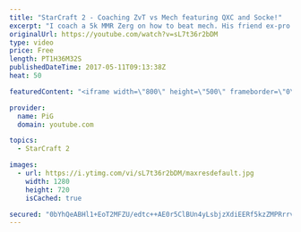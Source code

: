 ```yaml
---
title: "StarCraft 2 - Coaching ZvT vs Mech featuring QXC and Socke!"
excerpt: "I coach a 5k MMR Zerg on how to beat mech. His friend ex-pro QXC comes on the call to help out and plays a match vs him as well! Ex protoss pro Socke also helps us out as his first opponent! -- Watch live at https://www.twitch.tv/x5_pig"
originalUrl: https://youtube.com/watch?v=sL7t36r2bDM
type: video
price: Free
length: PT1H36M32S
publishedDateTime: 2017-05-11T09:13:38Z
heat: 50

featuredContent: "<iframe width=\"800\" height=\"500\" frameborder=\"0\" src=\"https://www.youtube.com/embed/sL7t36r2bDM\" allow=\"accelerometer; autoplay; encrypted-media; gyroscope; picture-in-picture\" allowfullscreen></iframe>"

provider:
  name: PiG
  domain: youtube.com

topics:
  - StarCraft 2

images:
  - url: https://i.ytimg.com/vi/sL7t36r2bDM/maxresdefault.jpg
    width: 1280
    height: 720
    isCached: true

secured: "0bYhQeABHl1+EoT2MFZU/edtc++AE0r5ClBUn4yLsbjzXdiEERf5kzZMPRrrvGNO94PkyU52XVCCzuAeKQz3wwbQNxUPQREE0GqXCJ9fU2irqhqLYeYe2ZteyXq3PGlC27dUBFT/gsucK2qi6kBMWBbqYRbkv0Dn82MtxeVEz4QMWQimE+rcEFBj3LAlpZSRpXdFuONWBrMTA0KK/H6iQmmUGkoO6XnFAbUCk6iQW0/JDyO5ERyonDIR0byRBlsKkW624uBv8YS54ovLsxbFPfNPdl9D0B6iU0x3Sxm0N5Z71gPia6z17Iz5fpvDPI4v+AcHdKIZ7AeVf95+a3zwvP2vCXTnV8O6SnUamIbEyajog4qtE6dH/7CXRtSMd6Q6dg+OEANmVS1z9KunRbH7WkW6gdmgIQpiKr/QFDHNINA=;wWYcq0H4111jB5HVVGHBNw=="
---
```


